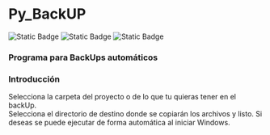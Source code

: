 # Py_BackUP
![Static Badge](https://img.shields.io/badge/License-GPLv3-green)
![Static Badge](https://img.shields.io/badge/Version-1.0_Beta-blue)
![Static Badge](https://img.shields.io/badge/SO_Version-Windows-red)


### Programa para BackUps automáticos

### Introducción  
Selecciona la carpeta del proyecto o de lo que tu quieras tener en el backUp.  
Selecciona el directorio de destino donde se copiarán los archivos y listo. Si deseas se puede ejecutar de forma automática al iniciar Windows.
